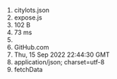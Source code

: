 1. citylots.json
2. expose.js
3. 102 B
4. 73 ms
5. 
6. GitHub.com
7. Thu, 15 Sep 2022 22:44:30 GMT
8. application/json; charset=utf-8
9. fetchData
